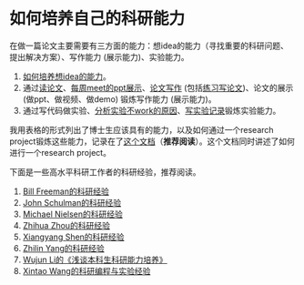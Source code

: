 # 如何培养自己的科研能力

在做一篇论文主要需要有三方面的能力：想idea的能力（寻找重要的科研问题、提出解决方案）、写作能力 (展示能力)、实验能力。

1. [如何培养想idea的能力](https://pengsida.notion.site/idea-da6ce171c13846b7a7ffaa7473ffa6ea)。
2. 通过[读论文](https://pengsida.notion.site/d192db870bc64436ae4a4a590b36772a)、[每周meet的ppt展示](https://pengsida.notion.site/meet-ppt-d697ef578d784c869d4f8314f0d617da)、[论文写作](https://pengsida.notion.site/c1a22465a0fa4b15a12985223916048e) (包括[练习写论文](https://pengsida.notion.site/c13c7e52aab64c1a8e3576b97fcb9851))、论文的展示 (做ppt、做视频、做demo) 锻炼写作能力 (展示能力)。
3. 通过写代码做实验、[分析实验不work的原因](https://pengsida.notion.site/1aee6e718de6472f834d13da8f4ff097)、[写实验记录](https://pengsida.notion.site/caf34717f4c046c69ee7e14ea953c46f)锻炼实验能力。

我用表格的形式列出了博士生应该具有的能力，以及如何通过一个research project锻炼这些能力，记录在了[这个文档](https://pengsida.notion.site/research-project-b43507ef26d044bd888ac29f4736e116)（**推荐阅读**）。这个文档同时讲述了如何进行一个research project。

下面是一些高水平科研工作者的科研经验，推荐阅读。
1. [Bill Freeman的科研经验](https://pengsida.net/files/Bill_Freeman_How_to_do_research.pdf)
2. [John Schulman的科研经验](https://pengsida.net/files/John_Schulman_How_to_do_research.pdf)
3. [Michael Nielsen的科研经验](https://pengsida.net/files/Michael_Nielsen_How_to_do_research.pdf)
4. [Zhihua Zhou的科研经验](https://pengsida.net/files/Zhihua_Zhou_How_to_do_research.pdf)
5. [Xiangyang Shen的科研经验](https://pengsida.net/files/Xiangyang_Shen_How_to_do_research.png)
6. [Zhilin Yang的科研经验](https://pengsida.net/files/Zhilin_Yang_How_to_do_research.pdf)
7. [Wujun Li的《浅谈本科生科研能力培养》](https://pengsida.net/files/Wujun_Li_Undergraduate_learning_research.pdf)
8. [Xintao Wang的科研编程与实验经验](https://www.yuque.com/xinntao/nm1yxs/uwzezu0qebdxs38t)
